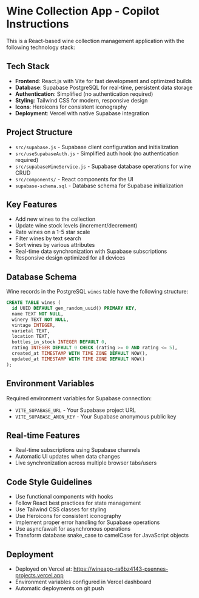 <!-- Use this file to provide workspace-specific custom instructions to Copilot. For more details, visit https://code.visualstudio.com/docs/copilot/copilot-customization#_use-a-githubcopilotinstructionsmd-file -->

# Wine Collection App - Copilot Instructions

This is a React-based wine collection management application with the following technology stack:

## Tech Stack

-   **Frontend**: React.js with Vite for fast development and optimized builds
-   **Database**: Supabase PostgreSQL for real-time, persistent data storage
-   **Authentication**: Simplified (no authentication required)
-   **Styling**: Tailwind CSS for modern, responsive design
-   **Icons**: Heroicons for consistent iconography
-   **Deployment**: Vercel with native Supabase integration

## Project Structure

-   `src/supabase.js` - Supabase client configuration and initialization
-   `src/useSupabaseAuth.js` - Simplified auth hook (no authentication required)
-   `src/supabaseWineService.js` - Supabase database operations for wine CRUD
-   `src/components/` - React components for the UI
-   `supabase-schema.sql` - Database schema for Supabase initialization

## Key Features

-   Add new wines to the collection
-   Update wine stock levels (increment/decrement)
-   Rate wines on a 1-5 star scale
-   Filter wines by text search
-   Sort wines by various attributes
-   Real-time data synchronization with Supabase subscriptions
-   Responsive design optimized for all devices

## Database Schema

Wine records in the PostgreSQL `wines` table have the following structure:

```sql
CREATE TABLE wines (
  id UUID DEFAULT gen_random_uuid() PRIMARY KEY,
  name TEXT NOT NULL,
  winery TEXT NOT NULL,
  vintage INTEGER,
  varietal TEXT,
  location TEXT,
  bottles_in_stock INTEGER DEFAULT 0,
  rating INTEGER DEFAULT 0 CHECK (rating >= 0 AND rating <= 5),
  created_at TIMESTAMP WITH TIME ZONE DEFAULT NOW(),
  updated_at TIMESTAMP WITH TIME ZONE DEFAULT NOW()
);
```

## Environment Variables

Required environment variables for Supabase connection:

-   `VITE_SUPABASE_URL` - Your Supabase project URL
-   `VITE_SUPABASE_ANON_KEY` - Your Supabase anonymous public key

## Real-time Features

-   Real-time subscriptions using Supabase channels
-   Automatic UI updates when data changes
-   Live synchronization across multiple browser tabs/users

## Code Style Guidelines

-   Use functional components with hooks
-   Follow React best practices for state management
-   Use Tailwind CSS classes for styling
-   Use Heroicons for consistent iconography
-   Implement proper error handling for Supabase operations
-   Use async/await for asynchronous operations
-   Transform database snake_case to camelCase for JavaScript objects

## Deployment

-   Deployed on Vercel at: https://wineapp-ra6bz4143-psennes-projects.vercel.app
-   Environment variables configured in Vercel dashboard
-   Automatic deployments on git push
